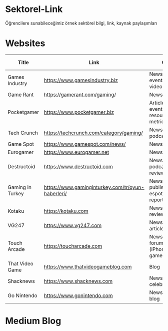 # Sektorel-Link
Öğrencilere sunabileceğimiz örnek sektörel bilgi, link, kaynak paylaşımları

# Websites

| Title            | Link                                              | Category                                                  | Importance (0-10) |
|------------------|---------------------------------------------------|-----------------------------------------------------------|-------------------|
| Games Industry   | https://www.gamesindustry.biz                     | News, academy, events, newslatters, video games jobs      | 8                 |
| Game Rant        | https://gamerant.com/gaming/                      | News, newslatters                                         | 5                 |
| Pocketgamer      | https://www.pocketgamer.biz                       | Articles, news, events, resources(research, metrics .etc) | 9                 |
| Tech Crunch      | https://techcrunch.com/category/gaming/           | News, newslatters, podcast, jobs                          | 10                |
| Game Spot        | https://www.gamespot.com/news/                    | News, forum                                               | 8                 |
| Eurogamer        | https://www.eurogamer.net                         | News                                                      | 8                 |
| Destructoid      | https://www.destructoid.com                       | News, forums, podcast, blog, reviews                      | 10                |
| Gaming in Turkey | https://www.gaminginturkey.com/tr/oyun-haberleri/ | News, game publishing, game & espot ajans, sector report  | 10                |
| Kotaku           | https://kotaku.com                                | News, tips, guides, reviews, report                       | 10                |
| VG247            | https://www.vg247.com                             | News, reviews, articles, guides                           | 10                |
| Touch Arcade     | https://toucharcade.com                           | News, reviews, forums, podcast (iPhone & iPad games)      | 10                |
| That Video Game  | https://www.thatvideogameblog.com                 | Blog                                                      | 7                 |
| Shacknews        | https://www.shacknews.com                         | News, reviews, celebrity interviews                       | 8                 |
| Go Nintendo      | https://www.gonintendo.com                        | News, podcasts, blog                                      | 8                 |

# Medium Blog
